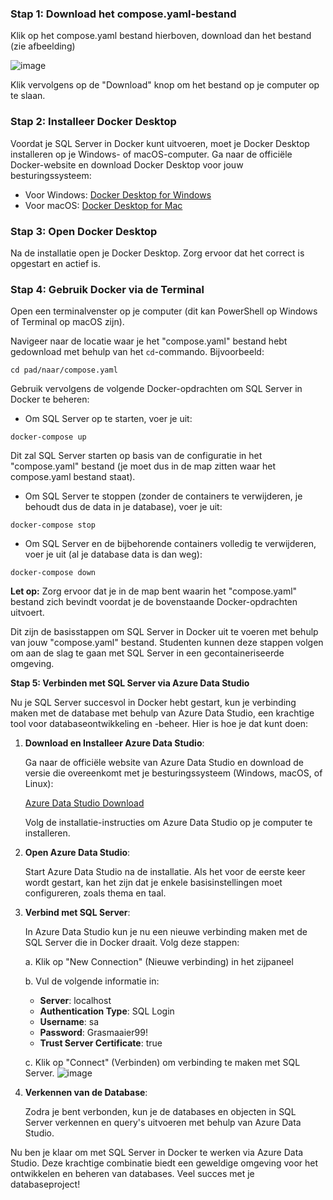 ### **Stap 1: Download het compose.yaml-bestand**

Klik op het compose.yaml bestand hierboven, download dan het bestand (zie afbeelding)

![image](https://i.imgur.com/7h1X4Xt.png)


Klik vervolgens op de "Download" knop om het bestand op je computer op te slaan.

### **Stap 2: Installeer Docker Desktop**
Voordat je SQL Server in Docker kunt uitvoeren, moet je Docker Desktop installeren op je Windows- of macOS-computer. Ga naar de officiële Docker-website en download Docker Desktop voor jouw besturingssysteem:

- Voor Windows: [Docker Desktop for Windows](https://docs.docker.com/desktop/install/windows-install/)
- Voor macOS: [Docker Desktop for Mac](https://docs.docker.com/desktop/install/mac-install/)

### **Stap 3: Open Docker Desktop**
Na de installatie open je Docker Desktop. Zorg ervoor dat het correct is opgestart en actief is.

### **Stap 4: Gebruik Docker via de Terminal**
Open een terminalvenster op je computer (dit kan PowerShell op Windows of Terminal op macOS zijn).

Navigeer naar de locatie waar je het "compose.yaml" bestand hebt gedownload met behulp van het `cd`-commando. Bijvoorbeeld:

```
cd pad/naar/compose.yaml
```

Gebruik vervolgens de volgende Docker-opdrachten om SQL Server in Docker te beheren:

- Om SQL Server op te starten, voer je uit:

```
docker-compose up
```

Dit zal SQL Server starten op basis van de configuratie in het "compose.yaml" bestand (je moet dus in de map zitten waar het compose.yaml bestand staat).

- Om SQL Server te stoppen (zonder de containers te verwijderen, je behoudt dus de data in je database), voer je uit:

```
docker-compose stop
```

- Om SQL Server en de bijbehorende containers volledig te verwijderen, voer je uit (al je database data is dan weg):

```
docker-compose down
```

**Let op:** Zorg ervoor dat je in de map bent waarin het "compose.yaml" bestand zich bevindt voordat je de bovenstaande Docker-opdrachten uitvoert.

Dit zijn de basisstappen om SQL Server in Docker uit te voeren met behulp van jouw "compose.yaml" bestand. Studenten kunnen deze stappen volgen om aan de slag te gaan met SQL Server in een gecontaineriseerde omgeving.



**Stap 5: Verbinden met SQL Server via Azure Data Studio**

Nu je SQL Server succesvol in Docker hebt gestart, kun je verbinding maken met de database met behulp van Azure Data Studio, een krachtige tool voor databaseontwikkeling en -beheer. Hier is hoe je dat kunt doen:

1. **Download en Installeer Azure Data Studio**:

   Ga naar de officiële website van Azure Data Studio en download de versie die overeenkomt met je besturingssysteem (Windows, macOS, of Linux):

   [Azure Data Studio Download](https://docs.microsoft.com/en-us/sql/azure-data-studio/download-azure-data-studio)

   Volg de installatie-instructies om Azure Data Studio op je computer te installeren.

2. **Open Azure Data Studio**:

   Start Azure Data Studio na de installatie. Als het voor de eerste keer wordt gestart, kan het zijn dat je enkele basisinstellingen moet configureren, zoals thema en taal.

3. **Verbind met SQL Server**:

   In Azure Data Studio kun je nu een nieuwe verbinding maken met de SQL Server die in Docker draait. Volg deze stappen:

   a. Klik op "New Connection" (Nieuwe verbinding) in het zijpaneel

   b. Vul de volgende informatie in:

      - **Server**: localhost
      - **Authentication Type**: SQL Login
      - **Username**: sa
      - **Password**: Grasmaaier99!
      - **Trust Server Certificate**: true

   c. Klik op "Connect" (Verbinden) om verbinding te maken met SQL Server.
   ![image](https://i.imgur.com/I10UbG4.png)
    

4. **Verkennen van de Database**:

   Zodra je bent verbonden, kun je de databases en objecten in SQL Server verkennen en query's uitvoeren met behulp van Azure Data Studio.

Nu ben je klaar om met SQL Server in Docker te werken via Azure Data Studio. Deze krachtige combinatie biedt een geweldige omgeving voor het ontwikkelen en beheren van databases. Veel succes met je databaseproject!
